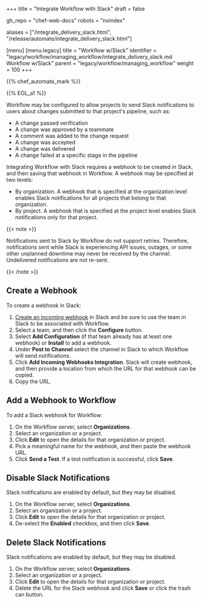 +++
title = "Integrate Workflow with Slack"
draft = false

gh_repo = "chef-web-docs"
robots = "noindex"


aliases = ["/integrate_delivery_slack.html", "/release/automate/integrate_delivery_slack.html"]

[menu]
  [menu.legacy]
    title = "Workflow w/Slack"
    identifier = "legacy/workflow/managing_workflow/integrate_delivery_slack.md Workflow w/Slack"
    parent = "legacy/workflow/managing_workflow"
    weight = 100
+++

{{% chef_automate_mark %}}

{{% EOL_a1 %}}

Workflow may be configured to allow projects to send Slack notifications
to users about changes submitted to that project's pipeline, such as:

-   A change passed verification
-   A change was approved by a teammate
-   A comment was added to the change request
-   A change was accepted
-   A change was delivered
-   A change failed at a specific stage in the pipeline

Integrating Workflow with Slack requires a webhook to be created in
Slack, and then saving that webhook in Workflow. A webhook may be
specified at two levels:

-   By organization. A webhook that is specified at the organization
    level enables Slack notifications for all projects that belong to
    that organization.
-   By project. A webhook that is specified at the project level enables
    Slack notifications only for that project.

{{< note >}}

Notifications sent to Slack by Workflow do not support retries.
Therefore, notifications sent while Slack is experiencing API issues,
outages, or some other unplanned downtime may never be received by the
channel. Undelivered notifications are not re-sent.

{{< /note >}}

## Create a Webhook

To create a webhook in Slack:

1.  [Create an incoming
    webhook](https://slack.com/apps/A0F7XDUAZ-incoming-webhooks) in
    Slack and be sure to use the team in Slack to be associated with
    Workflow.
2.  Select a team, and then click the **Configure** button.
3.  Select **Add Configuration** (if that team already has at least one
    webhook) or **Install** to add a webhook.
4.  Under **Post to Channel** select the channel in Slack to which
    Workflow will send notifications.
5.  Click **Add Incoming Webhooks Integration**. Slack will create
    webhook, and then provide a location from which the URL for that
    webhook can be copied.
6.  Copy the URL.

## Add a Webhook to Workflow

To add a Slack webhook for Workflow:

1.  On the Workflow server, select **Organizations**.
2.  Select an organization or a project.
3.  Click **Edit** to open the details for that organization or project.
4.  Pick a meaningful name for the webhook, and then paste the webhook
    URL.
5.  Click **Send a Test**. If a test notification is successful, click
    **Save**.

## Disable Slack Notifications

Slack notifications are enabled by default, but they may be disabled.

1.  On the Workflow server, select **Organizations**.
2.  Select an organization or a project.
3.  Click **Edit** to open the details for that organization or project.
4.  De-select the **Enabled** checkbox, and then click **Save**.

## Delete Slack Notifications

Slack notifications are enabled by default, but they may be disabled.

1.  On the Workflow server, select **Organizations**.
2.  Select an organization or a project.
3.  Click **Edit** to open the details for that organization or project.
4.  Delete the URL for the Slack webhook and click **Save** or click the
    trash can button.
